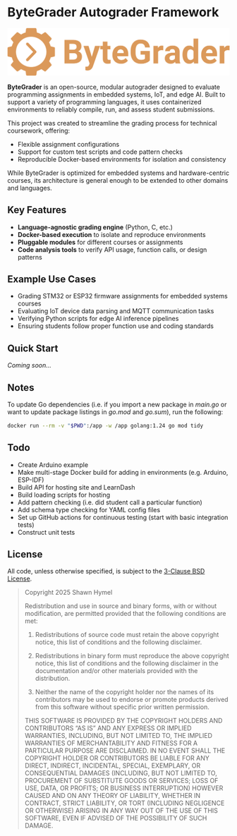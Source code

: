 # ByteGrader Autograder Framework

<img src=".images/bytegrader-logo-text_2000px.png" alt="ByteGrader logo" width="1000" />

**ByteGrader** is an open-source, modular autograder designed to evaluate programming assignments in embedded systems, IoT, and edge AI. Built to support a variety of programming languages, it uses containerized environments to reliably compile, run, and assess student submissions.

This project was created to streamline the grading process for technical coursework, offering:
- Flexible assignment configurations
- Support for custom test scripts and code pattern checks
- Reproducible Docker-based environments for isolation and consistency

While ByteGrader is optimized for embedded systems and hardware-centric courses, its architecture is general enough to be extended to other domains and languages.

## Key Features

- **Language-agnostic grading engine** (Python, C, etc.)
- **Docker-based execution** to isolate and reproduce environments
- **Pluggable modules** for different courses or assignments
- **Code analysis tools** to verify API usage, function calls, or design patterns

## Example Use Cases

- Grading STM32 or ESP32 firmware assignments for embedded systems courses
- Evaluating IoT device data parsing and MQTT communication tasks
- Verifying Python scripts for edge AI inference pipelines
- Ensuring students follow proper function use and coding standards

## Quick Start

_Coming soon…_

## Notes

To update Go dependencies (i.e. if you import a new package in *main.go* or want to update package listings in *go.mod* and *go.sum*), run the following:

```sh
docker run --rm -v "$PWD":/app -w /app golang:1.24 go mod tidy
```

## Todo

 * Create Arduino example
 * Make multi-stage Docker build for adding in environments (e.g. Arduino, ESP-IDF)
 * Build API for hosting site and LearnDash
 * Build loading scripts for hosting
 * Add pattern checking (i.e. did student call a particular function)
 * Add schema type checking for YAML config files
 * Set up GitHub actions for continuous testing (start with basic integration tests)
 * Construct unit tests

## License

All code, unless otherwise specified, is subject to the [3-Clause BSD License](https://opensource.org/license/bsd-3-clause).

> Copyright 2025 Shawn Hymel
>
> Redistribution and use in source and binary forms, with or without modification, are permitted provided that the following conditions are met:
>
> 1. Redistributions of source code must retain the above copyright notice, this list of conditions and the following disclaimer.
>
> 2. Redistributions in binary form must reproduce the above copyright notice, this list of conditions and the following disclaimer in the documentation and/or other materials provided with the distribution.
>
>3. Neither the name of the copyright holder nor the names of its contributors may be used to endorse or promote products derived from this software without specific prior written permission.
>
>THIS SOFTWARE IS PROVIDED BY THE COPYRIGHT HOLDERS AND CONTRIBUTORS “AS IS” AND ANY EXPRESS OR IMPLIED WARRANTIES, INCLUDING, BUT NOT LIMITED TO, THE IMPLIED WARRANTIES OF MERCHANTABILITY AND FITNESS FOR A PARTICULAR PURPOSE ARE DISCLAIMED. IN NO EVENT SHALL THE COPYRIGHT HOLDER OR CONTRIBUTORS BE LIABLE FOR ANY DIRECT, INDIRECT, INCIDENTAL, SPECIAL, EXEMPLARY, OR CONSEQUENTIAL DAMAGES (INCLUDING, BUT NOT LIMITED TO, PROCUREMENT OF SUBSTITUTE GOODS OR SERVICES; LOSS OF USE, DATA, OR PROFITS; OR BUSINESS INTERRUPTION) HOWEVER CAUSED AND ON ANY THEORY OF LIABILITY, WHETHER IN CONTRACT, STRICT LIABILITY, OR TORT (INCLUDING NEGLIGENCE OR OTHERWISE) ARISING IN ANY WAY OUT OF THE USE OF THIS SOFTWARE, EVEN IF ADVISED OF THE POSSIBILITY OF SUCH DAMAGE.
